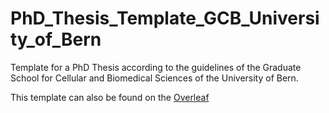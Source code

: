 # PhD_Thesis_Template_GCB_University_of_Bern
Template for a PhD Thesis according to the guidelines of the Graduate School for Cellular and Biomedical Sciences of the University of Bern. 

This template can also be found on the [Overleaf](https://www.overleaf.com/latex/templates/phd-thesis-template-gcb-university-of-bern/hvtgxsjyjrbc)
